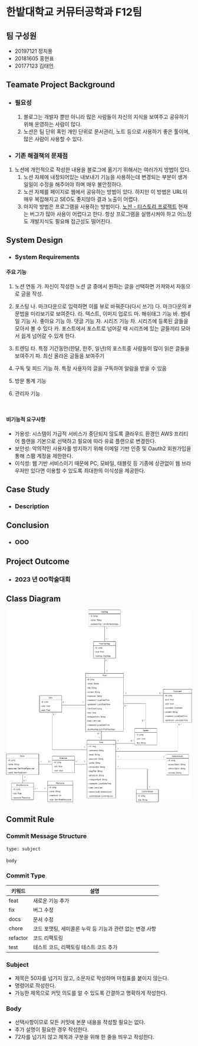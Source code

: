 # 한밭대학교 커뮤터공학과 F12팀

## 팀 구성원

- 20197121 정지용
- 20181605 홍현표
- 20177123 김태언

## Teamate Project Background

- ### 필요성

  1. 블로그는 개발자 뿐만 아니라 많은 사람들이 자신의 지식을 보여주고 공유하기 위해 운영하는 사람이 많다.
  2. 노션은 팀 단위 혹인 개인 단위로 문서관리, 노트 등으로 사용하기 좋은 툴이며, 많은 사람이 사용할 수 있다.

- ### 기존 해결책의 문제점

1. 노션에 개인적으로 작성한 내용을 블로그에 옮기기 위해서는 여러가지 방법이 있다.
   1. 노션 자체에 내장되어있는 내보내기 기능을 사용하는데 변경되는 부분이 생겨 일일이 수정을 해주어야 하며 매우 불안정하다.
   2. 노션 자체를 페이지로 웹에서 공유하는 방법이 있다. 하지만 이 방법은 URL이 매우 복잡해지고 SEO도 좋지않아 결과 노출이 어렵다.
   3. 마지막 방법은 프로그램을 사용하는 방법이다. [노션 - 티스토리 프로젝트]("https://github.com/jmjeon94/N2T") 현재는 버그가 많아 사용이 어렵다고 한다. 항상 프로그램을 실행시켜야 하고 어느정도 개발지식도 필요해 접근성도 떨어진다.

## System Design

- ### System Requirements

#### 주요 기능

1. 노션 연동
   가. 자신이 작성한 노션 글 중에서 원하는 글을 선택하면 가져와서 자동으로 글을 작성.
2. 포스팅
   나. 마크다운으로 입력하면 이를 뷰로 바꿔준다(다시 쓰기)
   다. 마크다운의 # 문법을 미리보기로 보여준다.
   라. 텍스트, 이미지 업로드
   마. 해쉬태그 기능
   바. 썸네일 기능
   사. 좋아요 기능
   아. 댓글 기능
   자. 시리즈 기능
   차. 시리즈에 등록된 글들을 모아서 볼 수 있다
   카. 포스트에서 포스트로 넘어갈 때 시리즈에 있는 글들끼리 모아서 쉽게 넘어갈 수 있게 한다.
3. 트렌딩
   타. 특정 기간동안(한달, 한주, 일년)의 포스트중 사람들이 많이 읽은 글들을 보여주기
   파. 최신 올라온 글들을 보여주기
4. 구독 및 피드 기능
   하. 특정 사용자의 글을 구독하여 알람을 받을 수 있음
5. 방문 통계 기능
6. 관리자 기능


    <br>

#### 비기능적 요구사항

- 가용성: 시스템이 가급적 서비스가 중단되지 않도록 클라우드 환경인 AWS 프리티어 플랜을 기본으로 선택하고 필요에 따라 유료 플랜으로 변경한다.
- 보안성: 악의적인 사용자를 방지하기 위해 이메일 기반 인증 및 Oauth2 회원가입을 통해 스팸 계정을 제한한다.
- 이식성: 웹 기반 서비스이기 때문에 PC, 모바일, 태블릿 등 기종에 상관없이 웹 브라우저만 있다면 이용할 수 있도록 최대한의 이식성을 제공한다.

## Case Study

- ### Description

## Conclusion

- ### OOO

## Project Outcome

- ### 2023 년 OO학술대회

## Class Diagram

![class_diagram](./img/F12.png)

## Commit Rule

### Commit Message Structure

```
type: subject

body
```

### Commit Type

| 키워드   | 설명                                                     |
| -------- | -------------------------------------------------------- |
| feat     | 새로운 기능 추가                                         |
| fix      | 버그 수정                                                |
| docs     | 문서 수정                                                |
| chore    | 코드 포맷팅, 세미콜론 누락 등 기능과 관련 없는 변경 사항 |
| refactor | 코드 리팩토링                                            |
| test     | 테스트 코드, 리팩토링 테스트 코드 추가                   |

### Subject

- 제목은 50자를 넘기지 않고, 소문자로 작성하며 마침표를 붙이지 않는다.
- 명령어로 작성한다.
- 가능한 제목으로 커밋 의도를 알 수 있도록 간결하고 명확하게 작성한다.

### Body

- 선택사항이므로 모든 커밋에 본문 내용을 작성할 필요는 없다.
- 추가 설명이 필요한 경우 작성한다.
- 72자를 넘기지 않고 제목과 구분을 위해 한 줄을 띄우고 작성한다.
